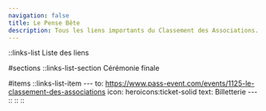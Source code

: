 ```yaml
---
navigation: false
title: Le Pense Bête
description: Tous les liens importants du Classement des Associations.
---
```


::links-list
Liste des liens

#sections
  ::links-list-section
  Cérémonie finale

  #items
    ::links-list-item
    ---
    to: https://www.pass-event.com/events/1125-le-classement-des-associations 
    icon: heroicons:ticket-solid
    text: Billetterie
    ---
    ::
  ::
::
